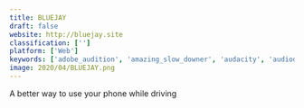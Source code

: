 ```yaml
---
title: BLUEJAY
draft: false 
website: http://bluejay.site
classification: ['']
platform: ['Web']
keywords: ['adobe_audition', 'amazing_slow_downer', 'audacity', 'audiodirector', 'bitrix24', 'chatbaka', 'hawk', 'hummingbird', 'magpie', 'open_road', 'ridy', 'robin', 'safedrive', 'skype_meetings', 'slack', 'soundtap', 'speak', 'wavepad', 'wondervoice_assistant', 'zynewave_podium', 'mockingbird']
image: 2020/04/BLUEJAY.png
---
```

A better way to use your phone while driving